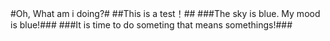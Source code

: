 #Oh, What am i doing?#
##This is a test！##
###The sky is blue. My mood is blue!###
###It is time to do someting that means somethings!###